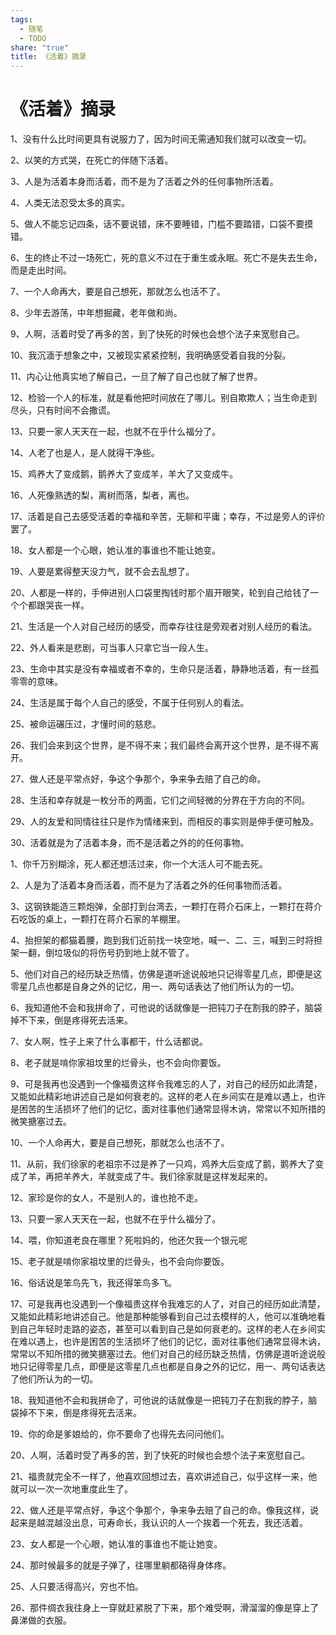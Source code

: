 ```yaml
---
tags:
  - 随笔
  - TODO
share: "true"
title: 《活着》摘录
---
```


# 《活着》摘录

1、没有什么比时间更具有说服力了，因为时间无需通知我们就可以改变一切。

2、以笑的方式哭，在死亡的伴随下活着。

3、人是为活着本身而活着，而不是为了活着之外的任何事物所活着。

4、人类无法忍受太多的真实。

5、做人不能忘记四条，话不要说错，床不要睡错，门槛不要踏错，口袋不要摸错。

6、生的终止不过一场死亡，死的意义不过在于重生或永眠。死亡不是失去生命，而是走出时间。

7、一个人命再大，要是自己想死，那就怎么也活不了。

8、少年去游荡，中年想掘藏，老年做和尚。

9、人啊，活着时受了再多的苦，到了快死的时候也会想个法子来宽慰自己。

10、我沉湎于想象之中，又被现实紧紧控制，我明确感受着自我的分裂。

11、内心让他真实地了解自己，一旦了解了自己也就了解了世界。

12、检验一个人的标准，就是看他把时间放在了哪儿。别自欺欺人；当生命走到尽头，只有时间不会撒谎。

13、只要一家人天天在一起，也就不在乎什么福分了。

14、人老了也是人，是人就得干净些。

15、鸡养大了变成鹅，鹅养大了变成羊，羊大了又变成牛。

16、人死像熟透的梨，离树而落，梨者，离也。

17、活着是自己去感受活着的幸福和辛苦，无聊和平庸；幸存，不过是旁人的评价罢了。

18、女人都是一个心眼，她认准的事谁也不能让她变。

19、人要是累得整天没力气，就不会去乱想了。

20、人都是一样的，手伸进别人口袋里掏钱时那个眉开眼笑，轮到自己给钱了一个个都跟哭丧一样。

21、生活是一个人对自己经历的感受，而幸存往往是旁观者对别人经历的看法。

22、外人看来是悲剧，可当事人只拿它当一段人生。

23、生命中其实是没有幸福或者不幸的，生命只是活着，静静地活着，有一丝孤零零的意味。

24、生活是属于每个人自己的感受，不属于任何别人的看法。

25、被命运碾压过，才懂时间的慈悲。

26、我们会来到这个世界，是不得不来；我们最终会离开这个世界，是不得不离开。

27、做人还是平常点好，争这个争那个，争来争去赔了自己的命。

28、生活和幸存就是一枚分币的两面，它们之间轻微的分界在于方向的不同。

29、人的友爱和同情往往只是作为情绪来到，而相反的事实则是伸手便可触及。

30、活着就是为了活着本身，而不是活着之外的的任何事物。

1、你千万别糊涂，死人都还想活过来，你一个大活人可不能去死。

2、人是为了活着本身而活着，而不是为了活着之外的任何事物而活着。

3、这钢铁能造三颗炮弹，全部打到台湾去，一颗打在蒋介石床上，一颗打在蒋介石吃饭的桌上，一颗打在蒋介石家的羊棚里。

4、抬担架的都猫着腰，跑到我们近前找一块空地，喊一、二、三，喊到三时将担架一翻，倒垃圾似的将伤号扔到地上就不管了。

5、他们对自己的经历缺乏热情，仿佛是道听途说般地只记得零星几点，即便是这零星几点也都是自身之外的记忆，用一、两句话表达了他们所认为的一切。

6、我知道他不会和我拼命了，可他说的话就像是一把钝刀子在割我的脖子，脑袋掉不下来，倒是疼得死去活来。

7、女人啊，性子上来了什么事都干，什么话都说。

8、老子就是啃你家祖坟里的烂骨头，也不会向你要饭。

9、可是我再也没遇到一个像福贵这样令我难忘的人了，对自己的经历如此清楚，又能如此精彩地讲述自己是如何衰老的。这样的老人在乡间实在是难以遇上，也许是困苦的生活损坏了他们的记忆，面对往事他们通常显得木讷，常常以不知所措的微笑搪塞过去。

10、一个人命再大，要是自己想死，那就怎么也活不了。

11、从前，我们徐家的老祖宗不过是养了一只鸡，鸡养大后变成了鹅，鹅养大了变成了羊，再把羊养大，羊就变成了牛。我们徐家就是这样发起来的。

12、家珍是你的女人，不是别人的，谁也抢不走。

13、只要一家人天天在一起，也就不在乎什么福分了。

14、喂，你知道老良在哪里？死啦妈的，他还欠我一个银元呢

15、老子就是啃你家祖坟里的烂骨头，也不会向你要饭。

16、俗话说是笨鸟先飞，我还得笨鸟多飞。

17、可是我再也没遇到一个像福贵这样令我难忘的人了，对自己的经历如此清楚，又能如此精彩地讲述自己。他是那种能够看到自己过去模样的人，他可以准确地看到自己年轻时走路的姿态，甚至可以看到自己是如何衰老的。这样的老人在乡间实在难以遇上，也许是困苦的生活损坏了他们的记忆，面对往事他们通常显得木讷，常常以不知所措的微笑搪塞过去。他们对自己的经历缺乏热情，仿佛是道听途说般地只记得零星几点，即便是这零星几点也都是自身之外的记忆，用一、两句话表达了他们所认为的一切。

18、我知道他不会和我拼命了，可他说的话就像是一把钝刀子在割我的脖子，脑袋掉不下来，倒是疼得死去活来。

19、你的命是爹娘给的，你不要命了也得先去问问他们。

20、人啊，活着时受了再多的苦，到了快死的时候也会想个法子来宽慰自己。

21、福贵就完全不一样了，他喜欢回想过去，喜欢讲述自己，似乎这样一来，他就可以一次一次地重度此生了。

22、做人还是平常点好，争这个争那个，争来争去赔了自己的命。像我这样，说起来是越混越没出息，可寿命长，我认识的人一个挨着一个死去，我还活着。

23、女人都是一个心眼，她认准的事谁也不能让她变。

24、那时候最多的就是子弹了，往哪里躺都硌得身体疼。

25、人只要活得高兴，穷也不怕。

26、那件绸衣我往身上一穿就赶紧脱了下来，那个难受啊，滑溜溜的像是穿上了鼻涕做的衣服。
